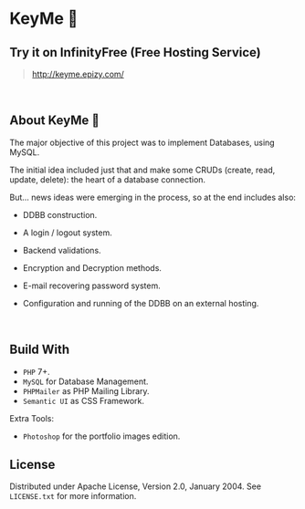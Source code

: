 # KeyMe 🔐

## Try it on InfinityFree (Free Hosting Service)

> http://keyme.epizy.com/

<br>



## About KeyMe 🔐

The major objective of this project was to implement Databases, using MySQL.

The initial idea included just that and make some CRUDs (create, read, update, delete): the heart of a database connection.

But... news ideas were emerging in the process, so at the end includes also:

- DDBB construction.

- A login / logout system.

- Backend validations.

- Encryption and Decryption methods.

- E-mail recovering password system.

- Configuration and running of the DDBB on an external hosting.

<br>



## Build With

- `PHP` 7+.
- `MySQL` for Database Management.
- `PHPMailer` as PHP Mailing Library.
- `Semantic UI` as CSS Framework.

Extra Tools:
- `Photoshop` for the portfolio images edition.

## License

Distributed under Apache License, Version 2.0, January 2004. See `LICENSE.txt` for more information.
